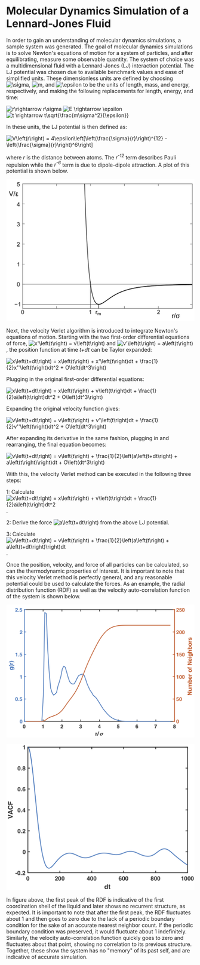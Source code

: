 

# Molecular Dynamics Simulation of a Lennard-Jones Fluid

In order to gain an understanding of molecular dynamics simulations, a sample system was generated. The goal of molecular dynamics simulations is to solve Newton's equations of motion for a system of particles, and after equilibrating, measure some observable quantity. The system of choice was a multidimensional fluid with a Lennard-Jones (LJ) interaction potential. The LJ potential was chosen due to available benchmark values and ease of simplified units. These dimensionless units are defined by choosing <img src="https://latex.codecogs.com/gif.latex?\sigma" title="\sigma" />, <img src="https://latex.codecogs.com/gif.latex?m" title="m" />, and <img src="https://latex.codecogs.com/gif.latex?\epsilon" title="\epsilon" /> to be the units of length, mass, and energy, respectively, and making the following replacements for length, energy, and time:


<img src="https://latex.codecogs.com/gif.latex?r\rightarrow&space;r\sigma" title="r\rightarrow r\sigma" />

<img src="https://latex.codecogs.com/gif.latex?E&space;\rightarrow&space;\epsilon" title="E \rightarrow \epsilon" />

<img src="https://latex.codecogs.com/gif.latex?t&space;\rightarrow&space;t\sqrt{\frac{m\sigma^2}{\epsilon}}" title="t \rightarrow t\sqrt{\frac{m\sigma^2}{\epsilon}}" />

In these units, the LJ potential is then defined as:

<img src="https://latex.codecogs.com/gif.latex?V\left(r\right)&space;=&space;4\epsilon\left[\left(\frac{\sigma}{r}\right)^{12}&space;-&space;\left(\frac{\sigma}{r}\right)^6\right]" title="V\left(r\right) = 4\epsilon\left[\left(\frac{\sigma}{r}\right)^{12} - \left(\frac{\sigma}{r}\right)^6\right]" />

where *r* is the distance between atoms. The *r<sup>-12</sup>* term describes Pauli repulsion while the *r<sup>-6</sup>* term is due to dipole-dipole attraction. A plot of this potential is shown below.

![](images/LJ.png)

Next, the velocity Verlet algorithm is introduced to integrate Newton's equations of motion. Starting with the two first-order differential equations of force, <img src="https://latex.codecogs.com/gif.latex?x'\left(t\right)&space;=&space;v\left(t\right)" title="x'\left(t\right) = v\left(t\right)" /> and <img src="https://latex.codecogs.com/gif.latex?v'\left(t\right)&space;=&space;a\left(t\right)" title="v'\left(t\right) = a\left(t\right)" />, the position function at time *t+dt* can be Taylor expanded:

<img src="https://latex.codecogs.com/gif.latex?x\left(t&plus;dt\right)&space;=&space;x\left(t\right)&space;&plus;&space;x'\left(t\right)dt&space;&plus;&space;\frac{1}{2}x''\left(t\right)dt^2&space;&plus;&space;O\left(dt^3\right)" title="x\left(t+dt\right) = x\left(t\right) + x'\left(t\right)dt + \frac{1}{2}x''\left(t\right)dt^2 + O\left(dt^3\right)" />

Plugging in the original first-order differential equations: 

<img src="https://latex.codecogs.com/gif.latex?x\left(t&plus;dt\right)&space;=&space;x\left(t\right)&space;&plus;&space;v\left(t\right)dt&space;&plus;&space;\frac{1}{2}a\left(t\right)dt^2&space;&plus;&space;O\left(dt^3\right)" title="x\left(t+dt\right) = x\left(t\right) + v\left(t\right)dt + \frac{1}{2}a\left(t\right)dt^2 + O\left(dt^3\right)" />

Expanding the original velocity function gives:

<img src="https://latex.codecogs.com/gif.latex?v\left(t&plus;dt\right)&space;=&space;v\left(t\right)&space;&plus;&space;v'\left(t\right)dt&space;&plus;&space;\frac{1}{2}v''\left(t\right)dt^2&space;&plus;&space;O\left(dt^3\right)" title="v\left(t+dt\right) = v\left(t\right) + v'\left(t\right)dt + \frac{1}{2}v''\left(t\right)dt^2 + O\left(dt^3\right)" />

After expanding its derivative in the same fashion, plugging in and rearranging, the final equation becomes:

<img src="https://latex.codecogs.com/gif.latex?v\left(t&plus;dt\right)&space;=&space;v\left(t\right)&space;&plus;&space;\frac{1}{2}\left(a\left(t&plus;dt\right)&space;&plus;&space;a\left(t\right)\right)dt&space;&plus;&space;O\left(dt^3\right)" title="v\left(t+dt\right) = v\left(t\right) + \frac{1}{2}\left(a\left(t+dt\right) + a\left(t\right)\right)dt + O\left(dt^3\right)" />

With this, the velocity Verlet method can be executed in the following three steps:

1: Calculate <img src="https://latex.codecogs.com/gif.latex?x\left(t&plus;dt\right)&space;=&space;x\left(t\right)&space;&plus;&space;v\left(t\right)dt&space;&plus;&space;\frac{1}{2}a\left(t\right)dt^2" title="x\left(t+dt\right) = x\left(t\right) + v\left(t\right)dt + \frac{1}{2}a\left(t\right)dt^2" />.

2: Derive the force <img src="https://latex.codecogs.com/gif.latex?a\left(t&plus;dt\right)" title="a\left(t+dt\right)" /> from the above LJ potential.

3: Calculate <img src="https://latex.codecogs.com/gif.latex?v\left(t&plus;dt\right)&space;=&space;v\left(t\right)&space;&plus;&space;\frac{1}{2}\left(a\left(t\right)&space;&plus;&space;a\left(t&plus;dt\right)\right)dt" title="v\left(t+dt\right) = v\left(t\right) + \frac{1}{2}\left(a\left(t\right) + a\left(t+dt\right)\right)dt" />.

Once the position, velocity, and force of all particles can be calculated, so can the thermodynamic properties of interest. It is important to note that this velocity Verlet method is perfectly general, and any reasonable potential could be used to calculate the forces. As an example, the radial distribution function (RDF) as well as the velocity auto-correlation function of the system is shown below.

![](images/RDF.png)

![](images/vacf.png)

In figure above, the first peak of the RDF is indicative of the first coordination shell of the liquid and later shows no recurrent structure, as expected. It is important to note that after the first peak, the RDF fluctuates about 1 and then goes to zero due to the lack of a periodic boundary condition for the sake of an accurate nearest neighbor count. If the periodic boundary condition was preserved, it would fluctuate about 1 indefinitely. Similarly, the velocity auto-correlation function quickly goes to zero and fluctuates about that point, showing no correlation to its previous structure. Together, these show the system has no "memory" of its past self, and are indicative of accurate simulation.
